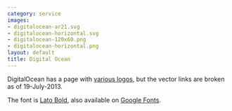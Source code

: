 ```yaml
---
category: service
images:
- digitalocean-ar21.svg
- digitalocean-horizontal.svg
- digitalocean-120x60.png
- digitalocean-horizontal.png
layout: default
title: Digital Ocean
---
```


DigitalOcean has a page with [various logos](https://www.digitalocean.com/badges-and-logos), but the vector links are broken as of 19-July-2013.

The font is [Lato Bold](http://www.latofonts.com/), also available on [Google Fonts](http://www.google.com/fonts/specimen/Lato).